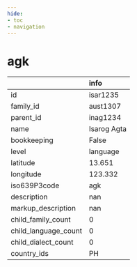 ```yaml
---
hide:
- toc
- navigation
---
```

# agk
|                      | info        |
|:---------------------|:------------|
| id                   | isar1235    |
| family_id            | aust1307    |
| parent_id            | inag1234    |
| name                 | Isarog Agta |
| bookkeeping          | False       |
| level                | language    |
| latitude             | 13.651      |
| longitude            | 123.332     |
| iso639P3code         | agk         |
| description          | nan         |
| markup_description   | nan         |
| child_family_count   | 0           |
| child_language_count | 0           |
| child_dialect_count  | 0           |
| country_ids          | PH          |